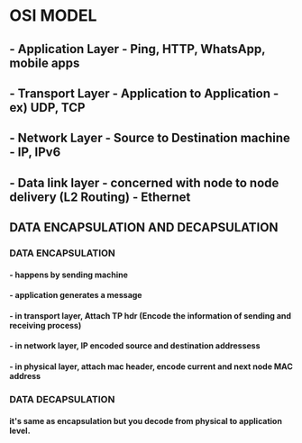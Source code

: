 # OSI MODEL

## - Application Layer - Ping, HTTP, WhatsApp, mobile apps
## - Transport Layer - Application to Application - ex) UDP, TCP
## - Network Layer - Source to Destination machine - IP, IPv6
## - Data link layer - concerned with node to node delivery (L2 Routing) - Ethernet

## DATA ENCAPSULATION AND DECAPSULATION

### DATA ENCAPSULATION 
#### - happens by sending machine
#### - application generates a message
#### - in transport layer, Attach TP hdr (Encode the information of sending and receiving process)
#### - in network layer, IP encoded source and destination addressess
#### - in physical layer, attach mac header, encode current and next node MAC address

### DATA DECAPSULATION
#### it's same as encapsulation but you decode from physical to application level. 